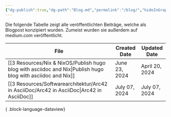 ```yaml
---
{"dg-publish":true,"dg-path":"Blog.md","permalink":"/blog/","hideInGraph":true,"created":"2024-06-23T19:46:00.208+02:00","updated":"2024-05-20T23:32:04.637+02:00"}
---
```



Die folgende Tabelle zeigt alle veröffentlichten Beiträge, welche als Blogpost konzipiert wurden. Zumeist wurden sie außerdem auf medium.com veröffentlicht.

| File                                                                                                            | Created Date  | Updated Date   |
| --------------------------------------------------------------------------------------------------------------- | ------------- | -------------- |
| [[3 Resources/Nix & NixOS/Publish hugo blog with asciidoc and Nix\|Publish hugo blog with asciidoc and Nix]] | June 23, 2024 | April 20, 2024 |
| [[3 Resources/Softwarearchitektur/Arc42 in AsciiDoc/Arc42 in AsciiDoc\|Arc42 in AsciiDoc]]                   | July 07, 2024 | July 07, 2024  |

{ .block-language-dataview}
